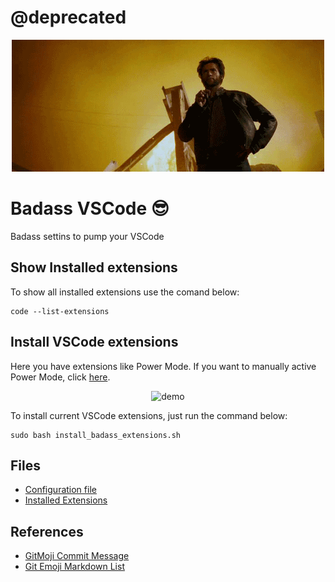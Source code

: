 <h1>@deprecated</h1>


<div align="center">

![badass gif](./config/4BvA.gif)

</div>

# Badass VSCode :sunglasses:

Badass settins to pump your VSCode

## Show Installed extensions

To show all installed extensions use the comand below:

```command
code --list-extensions
```

## Install VSCode extensions

Here you have extensions like Power Mode. If you want to manually active Power Mode, click [here](pages/ActivePowermode.md).

<div align="center">

![demo](https://raw.githubusercontent.com/hoovercj/vscode-power-mode/master/images/demo-presets-particles.gif)

</div>

To install current VSCode extensions, just run the command below:

```
sudo bash install_badass_extensions.sh
```

## Files
- [Configuration file](./config/settings.json)
- [Installed Extensions](./config/extensions)

## References

- [GitMoji Commit Message](https://gitmoji.carloscuesta.me)
- [Git Emoji Markdown List](https://gist.github.com/rxaviers/7360908)
